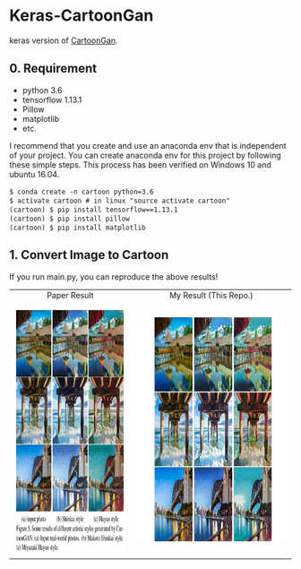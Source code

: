 # Keras-CartoonGan

keras version of [CartoonGan](http://openaccess.thecvf.com/content_cvpr_2018/papers/Chen_CartoonGAN_Generative_Adversarial_CVPR_2018_paper.pdf).


## 0. Requirement

* python 3.6
* tensorflow 1.13.1
* Pillow
* matplotlib
* etc.

I recommend that you create and use an anaconda env that is independent of your project. You can create anaconda env for this project by following these simple steps. This process has been verified on Windows 10 and ubuntu 16.04.

```
$ conda create -n cartoon python=3.6
$ activate cartoon # in linux "source activate cartoon"
(cartoon) $ pip install tensorflow==1.13.1
(cartoon) $ pip install pillow
(cartoon) $ pip install matplotlib
```

## 1. Convert Image to Cartoon

<table align='center'>
<tr align='center'>
<td> Paper Result </td>
<td> My Result (This Repo.) </td>
</tr>
<tr align='bottom'>
<td><img src = 'assets/paper.jpg' height = '450px'>
<td><img src = 'assets/reproduce.jpg' height = '400px'>
</tr>

If you run main.py, you can reproduce the above results!


